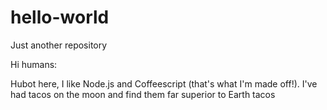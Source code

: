 # hello-world
Just another repository

Hi humans:

Hubot here, I like Node.js and Coffeescript (that's what I'm made off!).
I've had tacos on the moon and find them far superior to Earth tacos
